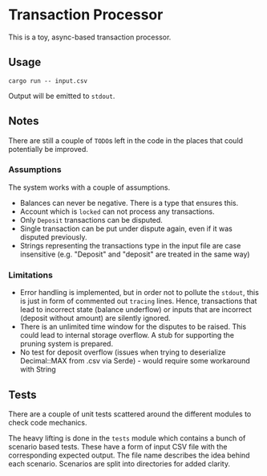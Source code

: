 # Transaction Processor

This is a toy, async-based transaction processor.

## Usage

```
cargo run -- input.csv
```

Output will be emitted to `stdout`.

## Notes

There are still a couple of `TODO`s left in the code in the places that could potentially be improved.

### Assumptions

The system works with a couple of assumptions.

- Balances can never be negative. There is a type that ensures this.
- Account which is `locked` can not process any transactions.
- Only `Deposit` transactions can be disputed.
- Single transaction can be put under dispute again, even if it was disputed previously.
- Strings representing the transactions type in the input file are case insensitive (e.g. "Deposit" and "deposit" are treated in the same way)

### Limitations

- Error handling is implemented, but in order not to pollute the `stdout`, this is just in form of commented out `tracing` lines. Hence, transactions that lead to incorrect state (balance underflow) or inputs that are incorrect (deposit without amount) are silently ignored.
- There is an unlimited time window for the disputes to be raised. This could lead to internal storage overflow. A stub for supporting the pruning system is prepared.
- No test for deposit overflow (issues when trying to deserialize Decimal::MAX from .csv via Serde) - would require some workaround with String

## Tests

There are a couple of unit tests scattered around the different modules to check code mechanics.

The heavy lifting is done in the `tests` module which contains a bunch of scenario based tests. These have a form of input CSV file with the corresponding expected output. The file name describes the idea behind each scenario. Scenarios are split into directories for added clarity.
